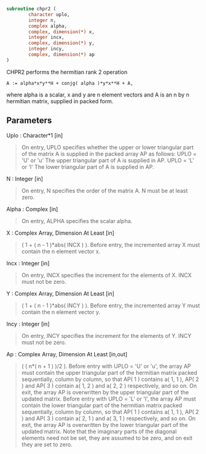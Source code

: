 ```fortran
subroutine chpr2 (
		character uplo,
		integer n,
		complex alpha,
		complex, dimension(*) x,
		integer incx,
		complex, dimension(*) y,
		integer incy,
		complex, dimension(*) ap
)
```

 CHPR2  performs the hermitian rank 2 operation

    A := alpha*x*y**H + conjg( alpha )*y*x**H + A,

 where alpha is a scalar, x and y are n element vectors and A is an
 n by n hermitian matrix, supplied in packed form.

## Parameters
Uplo : Character*1 [in]
> On entry, UPLO specifies whether the upper or lower
> triangular part of the matrix A is supplied in the packed
> array AP as follows:
> UPLO = 'U' or 'u'   The upper triangular part of A is
> supplied in AP.
> UPLO = 'L' or 'l'   The lower triangular part of A is
> supplied in AP.

N : Integer [in]
> On entry, N specifies the order of the matrix A.
> N must be at least zero.

Alpha : Complex [in]
> On entry, ALPHA specifies the scalar alpha.

X : Complex Array, Dimension At Least [in]
> ( 1 + ( n - 1 )*abs( INCX ) ).
> Before entry, the incremented array X must contain the n
> element vector x.

Incx : Integer [in]
> On entry, INCX specifies the increment for the elements of
> X. INCX must not be zero.

Y : Complex Array, Dimension At Least [in]
> ( 1 + ( n - 1 )*abs( INCY ) ).
> Before entry, the incremented array Y must contain the n
> element vector y.

Incy : Integer [in]
> On entry, INCY specifies the increment for the elements of
> Y. INCY must not be zero.

Ap : Complex Array, Dimension At Least [in,out]
> ( ( n*( n + 1 ) )/2 ).
> Before entry with  UPLO = 'U' or 'u', the array AP must
> contain the upper triangular part of the hermitian matrix
> packed sequentially, column by column, so that AP( 1 )
> contains a( 1, 1 ), AP( 2 ) and AP( 3 ) contain a( 1, 2 )
> and a( 2, 2 ) respectively, and so on. On exit, the array
> AP is overwritten by the upper triangular part of the
> updated matrix.
> Before entry with UPLO = 'L' or 'l', the array AP must
> contain the lower triangular part of the hermitian matrix
> packed sequentially, column by column, so that AP( 1 )
> contains a( 1, 1 ), AP( 2 ) and AP( 3 ) contain a( 2, 1 )
> and a( 3, 1 ) respectively, and so on. On exit, the array
> AP is overwritten by the lower triangular part of the
> updated matrix.
> Note that the imaginary parts of the diagonal elements need
> not be set, they are assumed to be zero, and on exit they
> are set to zero.

